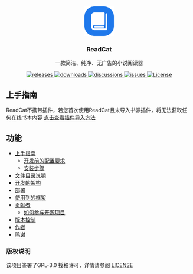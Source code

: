 <p align="center">
  <a href="https://github.com/Pandaer13/ReadCat/">
    <img src="src/assets/logo.png" alt="Logo" width="80" height="80">
  </a>
  <h3 align="center">ReadCat</h3>
  <p align="center">
    一款简洁、纯净、无广告的小说阅读器
  </p>
  <div align="center">
    <a href="https://github.com/Pandaer13/ReadCat/releases">
      <img src="https://img.shields.io/github/release/Pandaer13/ReadCat" alt="releases" />
    </a>
    <a href="https://github.com/Pandaer13/ReadCat/releases">
      <img src="https://img.shields.io/github/downloads/Pandaer13/ReadCat/total" alt="downloads" />
    </a>
    <a href="https://github.com/Pandaer13/ReadCat/discussions">
      <img src="https://img.shields.io/github/discussions/Pandaer13/ReadCat" alt="discussions" />
    </a>
    <a href="https://github.com/Pandaer13/ReadCat/issues">
      <img src="https://img.shields.io/github/issues/Pandaer13/ReadCat" alt="issues" />
    </a>
    <a href="https://github.com/Pandaer13/ReadCat/blob/main/LICENSE">
      <img src="https://img.shields.io/github/license/Pandaer13/ReadCat" alt="License" />
    </a>
  </div>
</p>

## 上手指南
ReadCat不携带插件，若您首次使用ReadCat且未导入书源插件，将无法获取任何在线书本内容
<a href="https://docs.qq.com/doc/DRmlncEFkbElZYmFJ">点击查看插件导入方法</a>

## 功能

- [上手指南](#上手指南)
  - [开发前的配置要求](#开发前的配置要求)
  - [安装步骤](#安装步骤)
- [文件目录说明](#文件目录说明)
- [开发的架构](#开发的架构)
- [部署](#部署)
- [使用到的框架](#使用到的框架)
- [贡献者](#贡献者)
  - [如何参与开源项目](#如何参与开源项目)
- [版本控制](#版本控制)
- [作者](#作者)
- [鸣谢](#鸣谢)


### 版权说明

该项目签署了GPL-3.0 授权许可，详情请参阅 [LICENSE](https://github.com/Pandaer13/ReadCat/blob/main/LICENSE)
